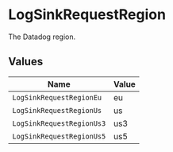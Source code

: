 # LogSinkRequestRegion

The Datadog region.


## Values

| Name                      | Value                     |
| ------------------------- | ------------------------- |
| `LogSinkRequestRegionEu`  | eu                        |
| `LogSinkRequestRegionUs`  | us                        |
| `LogSinkRequestRegionUs3` | us3                       |
| `LogSinkRequestRegionUs5` | us5                       |
